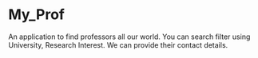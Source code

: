 # My_Prof
An application to find professors all our world. You can search filter using University, Research Interest. We can provide their contact details.

